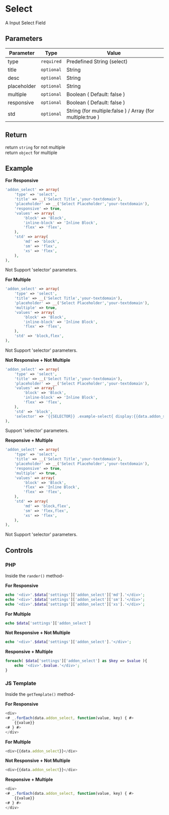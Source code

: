 # Select
A Input Select Field


## Parameters
Parameter | Type | Value
--- | --- | ---
type | `required` | Predefined String (select)
title | `optional` | String
desc | `optional` | String
placeholder | `optional` | String
multiple | `optional` | Boolean ( Default: false )
responsive | `optional` | Boolean ( Default: false )
std | `optional` | String (for multiple:false ) / Array (for multiple:true )


## Return
return `string` for not multiple  
return `object` for multiple

## Example

**For Responsive**
```php
'addon_select' => array(
    'type' => 'select',
    'title' => __('Select Title','your-textdomain'),
    'placeholder' => __('Select Placeholder','your-textdomain'),
    'responsive' => true,
    'values' => array(
        'block' => 'Block',
        'inline-block' => 'Inline Block',
        'flex' => 'flex',
    ),
    'std' => array(
        'md' => 'block',
        'sm' => 'flex',
        'xs' => 'flex',
    ),
),
```
Not Support 'selector' parameters.


**For Multiple**
```php
'addon_select' => array(
    'type' => 'select',
    'title' => __('Select Title','your-textdomain'),
    'placeholder' => __('Select Placeholder','your-textdomain'),
    'multiple' => true,
    'values' => array(
        'block' => 'Block',
        'inline-block' => 'Inline Block',
        'flex' => 'flex',
    ),
    'std' => 'block,flex',
),
```
Not Support 'selector' parameters.



**Not Responsive + Not Multiple**
```php
'addon_select' => array(
    'type' => 'select',
    'title' => __('Select Title','your-textdomain'),
    'placeholder' => __('Select Placeholder','your-textdomain'),
    'values' => array(
        'block' => 'Block',
        'inline-block' => 'Inline Block',
        'flex' => 'flex',
    ),
    'std' => 'block',
    'selector' => '{{SELECTOR}} .example-select{ display:{{data.addon_select}}; }'
),
```
Support 'selector' parameters.


**Responsive + Multiple**
```php
'addon_select' => array(
    'type' => 'select',
    'title' => __('Select Title','your-textdomain'),
    'placeholder' => __('Select Placeholder','your-textdomain'),
    'responsive' => true,
    'multiple' => true,
    'values' => array(
        'block' => 'Block',
        'flex' => 'Inline Block',
        'flex' => 'flex',
    ),
    'std' => array(
        'md' => 'block,flex',
        'sm' => 'flex,flex',
        'xs' => 'flex',
    ),
),
```
Not Support 'selector' parameters.


## Controls
### PHP
Inside the `rander()` method-

**For Responsive**
```php
echo '<div>'.$data['settings']['addon_select']['md'].'</div>';
echo '<div>'.$data['settings']['addon_select']['sm'].'</div>';
echo '<div>'.$data['settings']['addon_select']['xs'].'</div>';
```

**For Multiple**
```php
echo $data['settings']['addon_select']
```

**Not Responsive + Not Multiple**
```php
echo '<div>'.$data['settings']['addon_select'].'</div>';
```

**Responsive + Multiple**
```php
foreach( $data['settings']['addon_select'] as $key => $value ){
    echo '<div>'.$value.'</div>';
}
```

### JS Template
Inside the `getTemplate()` method-

**For Responsive**
```js
<div>
<# _.forEach(data.addon_select, function(value, key) { #>
    {{value}}
<# } #>
</div>
```

**For Multiple**
```js
<div>{{data.addon_select}}</div>
```

**Not Responsive + Not Multiple**
```js
<div>{{data.addon_select}}</div>
```

**Responsive + Multiple**
```js
<div>
<# _.forEach(data.addon_select, function(value, key) { #>
    {{value}}
<# } #>
</div>
```
